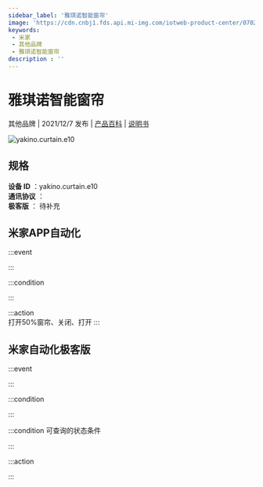 ```yaml
---
sidebar_label: '雅琪诺智能窗帘'
image: 'https://cdn.cnbj1.fds.api.mi-img.com/iotweb-product-center/0702812af58c38083c504e654b27961d_1637206514290.png?GalaxyAccessKeyId=AKVGLQWBOVIRQ3XLEW&Expires=9223372036854775807&Signature=fvXboTdyKtHkYN6qNr4xjOJTTUI='
keywords: 
 - 米家
 - 其他品牌
 - 雅琪诺智能窗帘
description : ''
---
```

# 雅琪诺智能窗帘

其他品牌 | 2021/12/7 发布 | [产品百科](https://home.mi.com/webapp/content/baike/product/index.html?model=yakino.curtain.e10/) | [说明书](https://home.mi.com/views/introduction.html?model=yakino.curtain.e10&region=cn)

![yakino.curtain.e10](https://cdn.cnbj1.fds.api.mi-img.com/iotweb-product-center/0702812af58c38083c504e654b27961d_1637206514290.png?GalaxyAccessKeyId=AKVGLQWBOVIRQ3XLEW&Expires=9223372036854775807&Signature=fvXboTdyKtHkYN6qNr4xjOJTTUI=)

## 规格  
> 
**设备 ID** ：yakino.curtain.e10  
**通讯协议** ：  
**极客版**  ： 待补充 


## 米家APP自动化  

:::event  

:::

:::condition  

:::

:::action   
打开50%窗帘、关闭、打开
:::

## 米家自动化极客版  

:::event  

:::

:::condition  

:::

:::condition 可查询的状态条件  

:::

:::action  

:::

        
